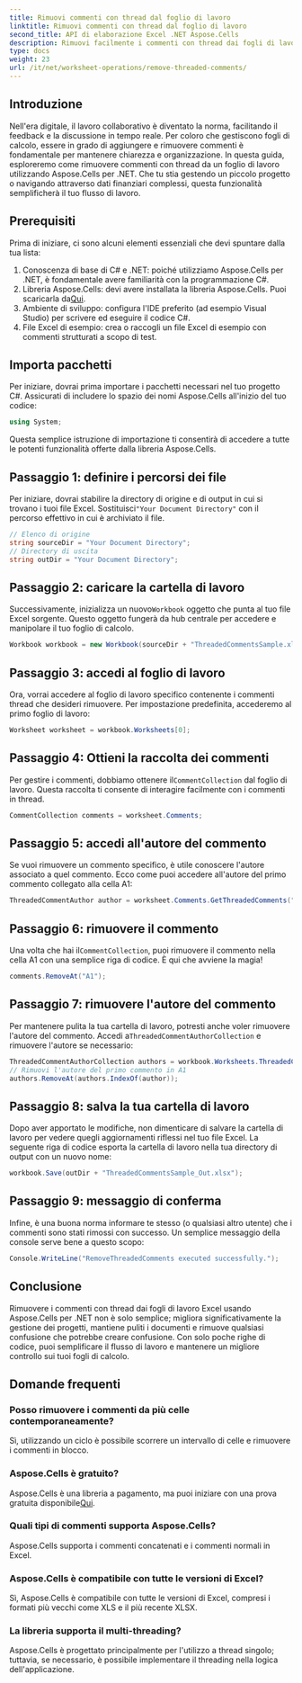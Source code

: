 ```yaml
---
title: Rimuovi commenti con thread dal foglio di lavoro
linktitle: Rimuovi commenti con thread dal foglio di lavoro
second_title: API di elaborazione Excel .NET Aspose.Cells
description: Rimuovi facilmente i commenti con thread dai fogli di lavoro Excel usando Aspose.Cells per .NET con questa guida passo-passo. Semplifica la gestione di Excel.
type: docs
weight: 23
url: /it/net/worksheet-operations/remove-threaded-comments/
---
```

## Introduzione
Nell'era digitale, il lavoro collaborativo è diventato la norma, facilitando il feedback e la discussione in tempo reale. Per coloro che gestiscono fogli di calcolo, essere in grado di aggiungere e rimuovere commenti è fondamentale per mantenere chiarezza e organizzazione. In questa guida, esploreremo come rimuovere commenti con thread da un foglio di lavoro utilizzando Aspose.Cells per .NET. Che tu stia gestendo un piccolo progetto o navigando attraverso dati finanziari complessi, questa funzionalità semplificherà il tuo flusso di lavoro.
## Prerequisiti
Prima di iniziare, ci sono alcuni elementi essenziali che devi spuntare dalla tua lista:
1. Conoscenza di base di C# e .NET: poiché utilizziamo Aspose.Cells per .NET, è fondamentale avere familiarità con la programmazione C#.
2.  Libreria Aspose.Cells: devi avere installata la libreria Aspose.Cells. Puoi scaricarla da[Qui](https://releases.aspose.com/cells/net/).
3. Ambiente di sviluppo: configura l'IDE preferito (ad esempio Visual Studio) per scrivere ed eseguire il codice C#.
4. File Excel di esempio: crea o raccogli un file Excel di esempio con commenti strutturati a scopo di test.
## Importa pacchetti
Per iniziare, dovrai prima importare i pacchetti necessari nel tuo progetto C#. Assicurati di includere lo spazio dei nomi Aspose.Cells all'inizio del tuo codice:
```csharp
using System;
```
Questa semplice istruzione di importazione ti consentirà di accedere a tutte le potenti funzionalità offerte dalla libreria Aspose.Cells.
## Passaggio 1: definire i percorsi dei file
 Per iniziare, dovrai stabilire la directory di origine e di output in cui si trovano i tuoi file Excel. Sostituisci`"Your Document Directory"` con il percorso effettivo in cui è archiviato il file.
```csharp
// Elenco di origine
string sourceDir = "Your Document Directory";
// Directory di uscita
string outDir = "Your Document Directory";
```
## Passaggio 2: caricare la cartella di lavoro
 Successivamente, inizializza un nuovo`Workbook` oggetto che punta al tuo file Excel sorgente. Questo oggetto fungerà da hub centrale per accedere e manipolare il tuo foglio di calcolo.
```csharp
Workbook workbook = new Workbook(sourceDir + "ThreadedCommentsSample.xlsx");
```
## Passaggio 3: accedi al foglio di lavoro
Ora, vorrai accedere al foglio di lavoro specifico contenente i commenti thread che desideri rimuovere. Per impostazione predefinita, accederemo al primo foglio di lavoro:
```csharp
Worksheet worksheet = workbook.Worksheets[0];
```
## Passaggio 4: Ottieni la raccolta dei commenti
 Per gestire i commenti, dobbiamo ottenere il`CommentCollection` dal foglio di lavoro. Questa raccolta ti consente di interagire facilmente con i commenti in thread.
```csharp
CommentCollection comments = worksheet.Comments;
```
## Passaggio 5: accedi all'autore del commento
Se vuoi rimuovere un commento specifico, è utile conoscere l'autore associato a quel commento. Ecco come puoi accedere all'autore del primo commento collegato alla cella A1:
```csharp
ThreadedCommentAuthor author = worksheet.Comments.GetThreadedComments("A1")[0].Author;
```
## Passaggio 6: rimuovere il commento
 Una volta che hai il`CommentCollection`, puoi rimuovere il commento nella cella A1 con una semplice riga di codice. È qui che avviene la magia!
```csharp
comments.RemoveAt("A1");
```
## Passaggio 7: rimuovere l'autore del commento
 Per mantenere pulita la tua cartella di lavoro, potresti anche voler rimuovere l'autore del commento. Accedi a`ThreadedCommentAuthorCollection` e rimuovere l'autore se necessario:
```csharp
ThreadedCommentAuthorCollection authors = workbook.Worksheets.ThreadedCommentAuthors;
// Rimuovi l'autore del primo commento in A1
authors.RemoveAt(authors.IndexOf(author));
```
## Passaggio 8: salva la tua cartella di lavoro
Dopo aver apportato le modifiche, non dimenticare di salvare la cartella di lavoro per vedere quegli aggiornamenti riflessi nel tuo file Excel. La seguente riga di codice esporta la cartella di lavoro nella tua directory di output con un nuovo nome:
```csharp
workbook.Save(outDir + "ThreadedCommentsSample_Out.xlsx");
```
## Passaggio 9: messaggio di conferma
Infine, è una buona norma informare te stesso (o qualsiasi altro utente) che i commenti sono stati rimossi con successo. Un semplice messaggio della console serve bene a questo scopo:
```csharp
Console.WriteLine("RemoveThreadedComments executed successfully.");
```
## Conclusione
Rimuovere i commenti con thread dai fogli di lavoro Excel usando Aspose.Cells per .NET non è solo semplice; migliora significativamente la gestione dei progetti, mantiene puliti i documenti e rimuove qualsiasi confusione che potrebbe creare confusione. Con solo poche righe di codice, puoi semplificare il flusso di lavoro e mantenere un migliore controllo sui tuoi fogli di calcolo.
## Domande frequenti
### Posso rimuovere i commenti da più celle contemporaneamente?
Sì, utilizzando un ciclo è possibile scorrere un intervallo di celle e rimuovere i commenti in blocco.
### Aspose.Cells è gratuito?
 Aspose.Cells è una libreria a pagamento, ma puoi iniziare con una prova gratuita disponibile[Qui](https://releases.aspose.com/).
### Quali tipi di commenti supporta Aspose.Cells?
Aspose.Cells supporta i commenti concatenati e i commenti normali in Excel.
### Aspose.Cells è compatibile con tutte le versioni di Excel?
Sì, Aspose.Cells è compatibile con tutte le versioni di Excel, compresi i formati più vecchi come XLS e il più recente XLSX.
### La libreria supporta il multi-threading?
Aspose.Cells è progettato principalmente per l'utilizzo a thread singolo; tuttavia, se necessario, è possibile implementare il threading nella logica dell'applicazione.
